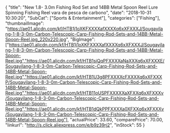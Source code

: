 {
	"title": "New 1.8- 3.0m Fishing Rod Set and 14BB Metal Spoon Reel Lure Spinning Fishing Reel vara de pesca de carbono",
	"date": "2018-10-31 10:30:20",
	"SubCat": ["Sports & Entertainment"],
	"categories": ["Fishing"],
	"thumbnailImage": "https://ae01.alicdn.com/kf/HTB1j1oXKFXXXXafXXXXq6xXFXXXJ/Sougayilang-1-8-3-0m-Carbon-Telescopic-Carp-Fishing-Rod-Sets-and-14BB-Metal-Spoon-Reel.jpg_220x220.jpg",
	"BigImage": ["https://ae01.alicdn.com/kf/HTB1j1oXKFXXXXafXXXXq6xXFXXXJ/Sougayilang-1-8-3-0m-Carbon-Telescopic-Carp-Fishing-Rod-Sets-and-14BB-Metal-Spoon-Reel.jpg","https://ae01.alicdn.com/kf/HTB1siQqPFXXXXaNaXXXq6xXFXXXE/Sougayilang-1-8-3-0m-Carbon-Telescopic-Carp-Fishing-Rod-Sets-and-14BB-Metal-Spoon-Reel.jpg","https://ae01.alicdn.com/kf/HTB1U3g8PFXXXXcFXXXXq6xXFXXXP/Sougayilang-1-8-3-0m-Carbon-Telescopic-Carp-Fishing-Rod-Sets-and-14BB-Metal-Spoon-Reel.jpg","https://ae01.alicdn.com/kf/HTB11oUSPFXXXXXaXFXXq6xXFXXXv/Sougayilang-1-8-3-0m-Carbon-Telescopic-Carp-Fishing-Rod-Sets-and-14BB-Metal-Spoon-Reel.jpg","https://ae01.alicdn.com/kf/HTB1dQkPPFXXXXa0XFXXq6xXFXXXv/Sougayilang-1-8-3-0m-Carbon-Telescopic-Carp-Fishing-Rod-Sets-and-14BB-Metal-Spoon-Reel.jpg"],
	"actualPrice": 33.60,
	"comparePrice": 70.00,
	"linkurl": "http://s.click.aliexpress.com/e/b9z39rj2",
	"inStock": 55
}
